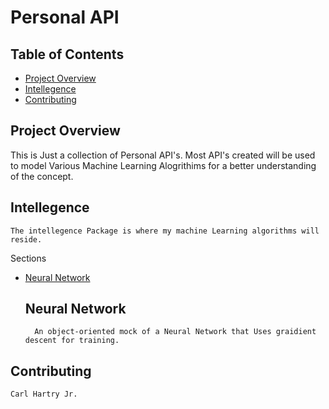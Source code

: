 # Personal API

## Table of Contents
- [Project Overview](#project-overview)
- [Intellegence](#Intellegence)
- [Contributing](#contributing)


## Project Overview
This is Just a collection of Personal API's. Most API's created will be used to model Various Machine Learning Alogrithims for a better understanding of the concept.


## Intellegence
    The intellegence Package is where my machine Learning algorithms will reside. 

 Sections
- [Neural Network](#Neural-Network)


    ## Neural Network
        An object-oriented mock of a Neural Network that Uses graidient descent for training.


## Contributing
    Carl Hartry Jr. 